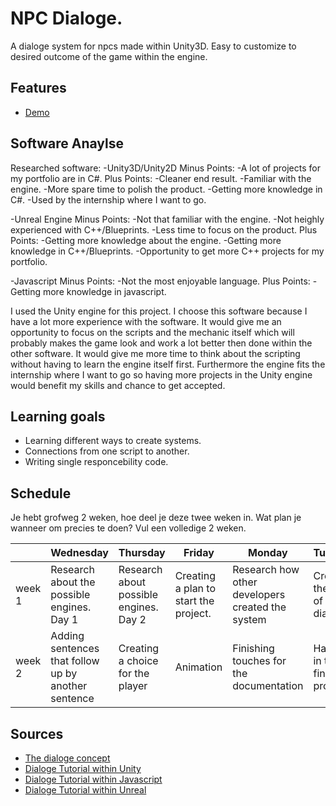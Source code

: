 # NPC Dialoge.

A dialoge system for npcs made within Unity3D. Easy to customize to desired outcome of the game within the engine.

## Features
- [Demo](lucashilgevoord.com/demo/NPCDialoge)

## Software Anaylse 
Researched software:
-Unity3D/Unity2D
	Minus Points:
		-A lot of projects for my portfolio are in C#.
	Plus Points:
		-Cleaner end result.
		-Familiar with the engine.
		-More spare time to polish the product.
		-Getting more knowledge in C#.
		-Used by the internship where I want to go.

-Unreal Engine
	Minus Points:
		-Not that familiar with the engine.
		-Not heighly experienced with C++/Blueprints.
		-Less time to focus on the product.
	Plus Points:
		-Getting more knowledge about the engine.
		-Getting more knowledge in C++/Blueprints.
		-Opportunity to get more C++ projects for my portfolio.

-Javascript
	Minus Points:
		-Not the most enjoyable language.
	Plus Points:
		-Getting more knowledge in javascript.

I used the Unity engine for this project. I choose this software because I have a lot more experience with the software. 
It would give me an opportunity to focus on the scripts and the mechanic itself which will probably makes the game look and work a lot better then done within the other software.
It would give me more time to think about the scripting without having to learn the engine itself first.
Furthermore the engine fits the internship where I want to go so having more projects in the Unity engine would benefit my skills and chance to get accepted.


## Learning goals 
- Learning different ways to create systems.
- Connections from one script to another.
- Writing single responcebility code.

## Schedule 
Je hebt grofweg 2 weken, hoe deel je deze twee weken in. Wat plan je wanneer om precies te doen?
Vul een volledige 2 weken.

| | Wednesday | Thursday | Friday | Monday | Tuesday |
| --- | --- | --- | --- | --- | --- |
|week 1 | Research about the possible engines. Day 1 | Research about possible engines. Day 2 | Creating a plan to start the project. | Research how other developers created the system | Creating the start of the dialoge |
|week 2 | Adding sentences that follow up by another sentence | Creating a choice for the player | Animation | Finishing touches for the documentation | Handing in the finished product |

## Sources
- [The dialoge concept](https://www.youtube.com/watch?v=C1SfZ2Fp_BQ)
- [Dialoge Tutorial within Unity](https://www.youtube.com/watch?v=_nRzoTzeyxU&t=1s)
- [Dialoge Tutorial within Javascript](https://www.youtube.com/watch?v=OjldfRR0pZs)
- [Dialoge Tutorial within Unreal](https://www.youtube.com/watch?v=vho7w6rUU7A)
